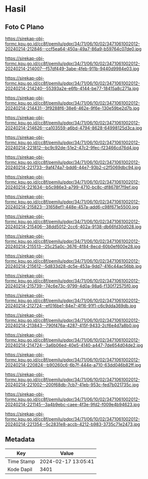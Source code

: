 # Hasil

## Foto C Plano

https://sirekap-obj-formc.kpu.go.id/cc8f/pemilu/pdpr/34/71/06/10/02/3471061002012-20240214-212846--ccf5ea64-450a-49a7-86a9-b59764c07de0.jpg

https://sirekap-obj-formc.kpu.go.id/cc8f/pemilu/pdpr/34/71/06/10/02/3471061002012-20240214-214007--f57df449-3abe-4feb-911b-9440d9984e03.jpg

https://sirekap-obj-formc.kpu.go.id/cc8f/pemilu/pdpr/34/71/06/10/02/3471061002012-20240214-214240--55393a2e-e6fb-4144-be77-18415a8c271a.jpg

https://sirekap-obj-formc.kpu.go.id/cc8f/pemilu/pdpr/34/71/06/10/02/3471061002012-20240214-214431--3f9288f6-38e6-462e-9f6e-130e59be2d7b.jpg

https://sirekap-obj-formc.kpu.go.id/cc8f/pemilu/pdpr/34/71/06/10/02/3471061002012-20240214-214626--ca103559-a6bd-4794-8628-64998125d3ca.jpg

https://sirekap-obj-formc.kpu.go.id/cc8f/pemilu/pdpr/34/71/06/10/02/3471061002012-20240214-221812--bc9c92de-51e2-47c2-9fec-f23466cd76d4.jpg

https://sirekap-obj-formc.kpu.go.id/cc8f/pemilu/pdpr/34/71/06/10/02/3471061002012-20240214-221733--9af474a7-bdd6-44e7-93b2-c2f5069dbc94.jpg

https://sirekap-obj-formc.kpu.go.id/cc8f/pemilu/pdpr/34/71/06/10/02/3471061002012-20240214-221634--b5c986e3-a799-4710-bc8c-df8678f7f9ef.jpg

https://sirekap-obj-formc.kpu.go.id/cc8f/pemilu/pdpr/34/71/06/10/02/3471061002012-20240214-215823--31658ef1-448e-457a-add6-c98f671e5500.jpg

https://sirekap-obj-formc.kpu.go.id/cc8f/pemilu/pdpr/34/71/06/10/02/3471061002012-20240214-215406--38dd5012-2cc6-402a-9138-db66fd30d028.jpg

https://sirekap-obj-formc.kpu.go.id/cc8f/pemilu/pdpr/34/71/06/10/02/3471061002012-20240214-215513--25c25a0c-3676-4f84-8ecd-60b0ef600e28.jpg

https://sirekap-obj-formc.kpu.go.id/cc8f/pemilu/pdpr/34/71/06/10/02/3471061002012-20240214-215612--5d833d28-dc5e-453a-9dd7-416c44ac56bb.jpg

https://sirekap-obj-formc.kpu.go.id/cc8f/pemilu/pdpr/34/71/06/10/02/3471061002012-20240214-215739--74c6e73c-9799-4d0a-98a6-f130f72575f0.jpg

https://sirekap-obj-formc.kpu.go.id/cc8f/pemilu/pdpr/34/71/06/10/02/3471061002012-20240214-212724--ef016be1-84e7-4f16-91f1-c6c9dda369db.jpg

https://sirekap-obj-formc.kpu.go.id/cc8f/pemilu/pdpr/34/71/06/10/02/3471061002012-20240214-213843--790f476a-4287-415f-9433-2cf6e4d7a8b0.jpg

https://sirekap-obj-formc.kpu.go.id/cc8f/pemilu/pdpr/34/71/06/10/02/3471061002012-20240214-214724--3a6b06ed-40e5-4140-a447-7de654d04de2.jpg

https://sirekap-obj-formc.kpu.go.id/cc8f/pemilu/pdpr/34/71/06/10/02/3471061002012-20240214-220824--b90260c6-6b7f-444e-a710-63dd046b82ff.jpg

https://sirekap-obj-formc.kpu.go.id/cc8f/pemilu/pdpr/34/71/06/10/02/3471061002012-20240214-221002--200f68db-7cb7-41eb-953c-fed7b021735c.jpg

https://sirekap-obj-formc.kpu.go.id/cc8f/pemilu/pdpr/34/71/06/10/02/3471061002012-20240214-221145--3a4b9ebc-caee-4f3e-9fd2-f009e4b94623.jpg

https://sirekap-obj-formc.kpu.go.id/cc8f/pemilu/pdpr/34/71/06/10/02/3471061002012-20240214-221354--5c2831e8-accb-4212-b983-3735c71e2473.jpg


## Metadata

| Key        | Value               |
| ---------- | ------------------- |
| Time Stamp | 2024-02-17 13:05:41 |
| Kode Dapil | 3401                |



